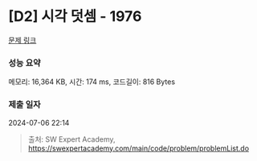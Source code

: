 # [D2] 시각 덧셈 - 1976 

[문제 링크](https://swexpertacademy.com/main/code/problem/problemDetail.do?contestProbId=AV5PttaaAZIDFAUq) 

### 성능 요약

메모리: 16,364 KB, 시간: 174 ms, 코드길이: 816 Bytes

### 제출 일자

2024-07-06 22:14



> 출처: SW Expert Academy, https://swexpertacademy.com/main/code/problem/problemList.do
